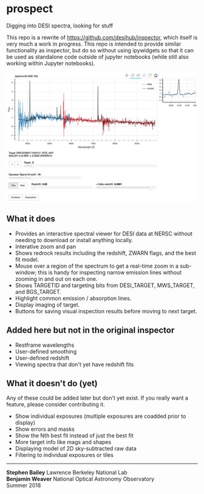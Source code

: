 # prospect

Digging into DESI spectra, looking for stuff

This repo is a rewrite of https://github.com/desihub/inspector, which itself is very much a work in progress.  This repo is intended to provide similar functionality as inspector, but do so without using ipywidgets so that it can be used as standalone code outside of jupyter notebooks (while still also working within Jupyter notebooks).

![Prospect Screenshot](screenshot.png)

## What it does

* Provides an interactive spectral viewer for DESI data at NERSC without
  needing to download or install anything locally.
* Interative zoom and pan
* Shows redrock results including the redshift, ZWARN flags, and the
  best fit model.
* Mouse over a region of the spectrum to get a real-time zoom in a sub-window;
  this is handy for inspecting narrow emission lines without zooming in and out
  on each one.
* Shows TARGETID and targeting bits from DESI_TARGET, MWS_TARGET,
  and BGS_TARGET.
* Highlight common emission / absorption lines.
* Display imaging of target.
* Buttons for saving visual inspection results before moving to next target.

## Added here but not in the original inspector

* Restframe wavelengths
* User-defined smoothing
* User-defined redshift
* Viewing spectra that don't yet have redshift fits

## What it doesn't do (yet)

Any of these could be added later but don't yet exist.
If you really want a feature, please consider contributing it.

* Show individual exposures (multiple exposures are coadded prior to display)
* Show errors and masks
* Show the Nth best fit instead of just the best fit
* More target info like mags and shapes
* Displaying model of 2D sky-subtracted raw data
* Filtering to individual exposures or tiles

<hr/>

**Stephen Bailey** Lawrence Berkeley National Lab<br/>
**Benjamin Weaver** National Optical Astronomy Observatory<br/>
Summer 2018
